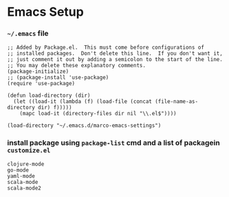 # Emacs Setup

### `~/.emacs` file

```
;; Added by Package.el.  This must come before configurations of
;; installed packages.  Don't delete this line.  If you don't want it,
;; just comment it out by adding a semicolon to the start of the line.
;; You may delete these explanatory comments.
(package-initialize)
;; (package-install 'use-package)
(require 'use-package)

(defun load-directory (dir)
  (let ((load-it (lambda (f) (load-file (concat (file-name-as-directory dir) f)))))
    (mapc load-it (directory-files dir nil "\\.el$"))))

(load-directory "~/.emacs.d/marco-emacs-settings")
```

### install package using `package-list` cmd and a list of packagein `customize.el`

```
clojure-mode
go-mode
yaml-mode
scala-mode
scala-mode2
```